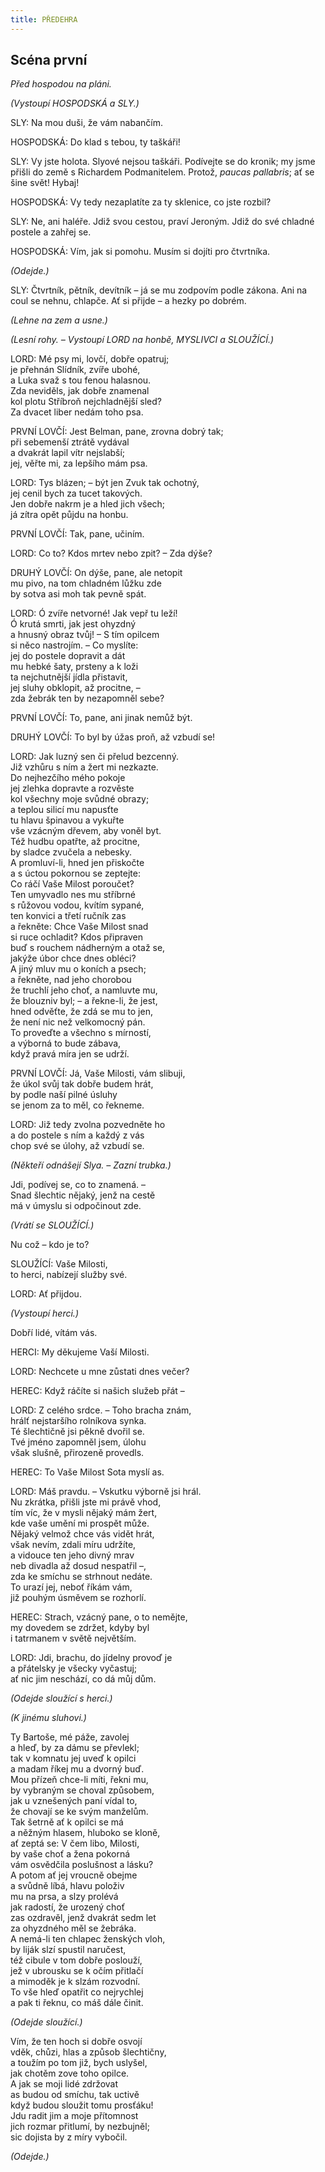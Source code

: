 ```yaml
---
title: PŘEDEHRA
---
```


## Scéna první

_Před hospodou na pláni._

_(Vystoupí HOSPODSKÁ a SLY.)_

SLY: Na mou duši, že vám nabančím.

HOSPODSKÁ: Do klad s tebou, ty taškáři!

SLY: Vy jste holota. Slyové nejsou taškáři. Podívejte se do kronik; my jsme přišli do země s Richardem Podmanitelem. Protož, _paucas pallabris_; ať se šine svět! Hybaj!

HOSPODSKÁ: Vy tedy nezaplatíte za ty sklenice, co jste rozbil?

SLY: Ne, ani haléře. Jdiž svou cestou, praví Jeroným. Jdiž do své chladné postele a zahřej se.

HOSPODSKÁ: Vím, jak si pomohu. Musím si dojíti pro čtvrtníka.

_(Odejde.)_

SLY: Čtvrtník, pětník, devítník – já se mu zodpovím podle zákona. Ani na coul se nehnu, chlapče. Ať si přijde – a hezky po dobrém.

_(Lehne na zem a usne.)_

_(Lesní rohy. – Vystoupí LORD na honbě, MYSLIVCI a SLOUŽÍCÍ.)_

LORD: Mé psy mi, lovčí, dobře opatruj;  
je přehnán Slídník, zvíře ubohé,  
a Luka svaž s tou fenou halasnou.  
Zda neviděls, jak dobře znamenal  
kol plotu Stříbroň nejchladnější sled?  
Za dvacet liber nedám toho psa.

PRVNÍ LOVČÍ: Jest Belman, pane, zrovna dobrý tak;  
při sebemenší ztrátě vydával  
a dvakrát lapil vítr nejslabší;  
jej, věřte mi, za lepšího mám psa.

LORD: Tys blázen; – být jen Zvuk tak ochotný,  
jej cenil bych za tucet takových.  
Jen dobře nakrm je a hled jich všech;  
já zítra opět půjdu na honbu.

PRVNÍ LOVČÍ: Tak, pane, učiním.

LORD: Co to? Kdos mrtev nebo zpit? – Zda dýše?

DRUHÝ LOVČÍ: On dýše, pane, ale netopit  
mu pivo, na tom chladném lůžku zde  
by sotva asi moh tak pevně spát.

LORD: Ó zvíře netvorné! Jak vepř tu leží!  
Ó krutá smrti, jak jest ohyzdný  
a hnusný obraz tvůj! – S tím opilcem  
si něco nastrojím. – Co myslíte:  
jej do postele dopravit a dát  
mu hebké šaty, prsteny a k loži  
ta nejchutnější jídla přistavit,  
jej sluhy obklopit, až procitne, –  
zda žebrák ten by nezapomněl sebe?

PRVNÍ LOVČÍ: To, pane, ani jinak nemůž být.

DRUHÝ LOVČÍ: To byl by úžas proň, až vzbudí se!

LORD: Jak luzný sen či přelud bezcenný.  
Již vzhůru s ním a žert mi nezkazte.  
Do nejhezčího mého pokoje  
jej zlehka dopravte a rozvěste  
kol všechny moje svůdné obrazy;  
a teplou silicí mu napusťte  
tu hlavu špinavou a vykuřte  
vše vzácným dřevem, aby voněl byt.  
Též hudbu opatřte, až procitne,  
by sladce zvučela a nebesky.  
A promluví-li, hned jen přiskočte  
a s úctou pokornou se zeptejte:  
Co ráčí Vaše Milost poroučet?  
Ten umyvadlo nes mu stříbrné  
s růžovou vodou, kvítím sypané,  
ten konvici a třetí ručník zas  
a řekněte: Chce Vaše Milost snad  
si ruce ochladit? Kdos připraven  
buď s rouchem nádherným a otaž se,  
jakýže úbor chce dnes obléci?  
A jiný mluv mu o koních a psech;  
a řekněte, nad jeho chorobou  
že truchlí jeho choť, a namluvte mu,  
že blouzniv byl; – a řekne-li, že jest,  
hned odvěťte, že zdá se mu to jen,  
že není nic než velkomocný pán.  
To proveďte a všechno s mírností,  
a výborná to bude zábava,  
když pravá míra jen se udrží.

PRVNÍ LOVČÍ: Já, Vaše Milosti, vám slibuji,  
že úkol svůj tak dobře budem hrát,  
by podle naší pilné úsluhy  
se jenom za to měl, co řekneme.

LORD: Již tedy zvolna pozvedněte ho  
a do postele s ním a každý z vás  
chop své se úlohy, až vzbudí se.

_(Někteří odnášejí Slya. – Zazní trubka.)_

Jdi, podívej se, co to znamená. –  
Snad šlechtic nějaký, jenž na cestě  
má v úmyslu si odpočinout zde.

_(Vrátí se SLOUŽÍCÍ.)_

Nu což – kdo je to?

SLOUŽÍCÍ: Vaše Milosti,  
to herci, nabízejí služby své.

LORD: Ať přijdou.

_(Vystoupí herci.)_

Dobří lidé, vítám vás.

HERCI: My děkujeme Vaší Milosti.

LORD: Nechcete u mne zůstati dnes večer?

HEREC: Když ráčíte si našich služeb přát –

LORD: Z celého srdce. – Toho bracha znám,  
hrálť nejstaršího rolníkova synka.  
Té šlechtičně jsi pěkně dvořil se.  
Tvé jméno zapomněl jsem, úlohu  
však slušně, přirozeně provedls.

HEREC: To Vaše Milost Sota myslí as.

LORD: Máš pravdu. – Vskutku výborně jsi hrál.  
Nu zkrátka, přišli jste mi právě vhod,  
tím víc, že v mysli nějaký mám žert,  
kde vaše umění mi prospět může.  
Nějaký velmož chce vás vidět hrát,  
však nevím, zdali míru udržíte,  
a vidouce ten jeho divný mrav  
neb divadla až dosud nespatřil –,  
zda ke smíchu se strhnout nedáte.  
To urazí jej, neboť říkám vám,  
již pouhým úsměvem se rozhorlí.

HEREC: Strach, vzácný pane, o to nemějte,  
my dovedem se zdržet, kdyby byl  
i tatrmanem v světě největším.

LORD: Jdi, brachu, do jídelny provoď je  
a přátelsky je všecky vyčastuj;  
ať nic jim neschází, co dá můj dům.

_(Odejde sloužící s herci.)_

_(K jinému sluhovi.)_

Ty Bartoše, mé páže, zavolej  
a hleď, by za dámu se převlekl;  
tak v komnatu jej uveď k opilci  
a madam říkej mu a dvorný buď.  
Mou přízeň chce-li míti, řekni mu,  
by vybraným se choval způsobem,  
jak u vznešených paní vídal to,  
že chovají se ke svým manželům.  
Tak šetrně ať k opilci se má  
a něžným hlasem, hluboko se kloně,  
ať zeptá se: V čem libo, Milosti,  
by vaše choť a žena pokorná  
vám osvědčila poslušnost a lásku?  
A potom ať jej vroucně obejme  
a svůdně líbá, hlavu položiv  
mu na prsa, a slzy prolévá  
jak radostí, že urozený choť  
zas ozdravěl, jenž dvakrát sedm let  
za ohyzdného měl se žebráka.  
A nemá-li ten chlapec ženských vloh,  
by liják slzí spustil naručest,  
též cibule v tom dobře poslouží,  
jež v ubrousku se k očím přitlačí  
a mimoděk je k slzám rozvodní.  
To vše hleď opatřit co nejrychlej  
a pak ti řeknu, co máš dále činit.

_(Odejde sloužící.)_

Vím, že ten hoch si dobře osvojí  
vděk, chůzi, hlas a způsob šlechtičny,  
a toužím po tom již, bych uslyšel,  
jak chotěm zove toho opilce.  
A jak se moji lidé zdržovat  
as budou od smíchu, tak uctivě  
když budou sloužit tomu prosťáku!  
Jdu radit jim a moje přítomnost  
jich rozmar přitlumí, by nezbujněl;  
sic dojista by z míry vybočil.

_(Odejde.)_
